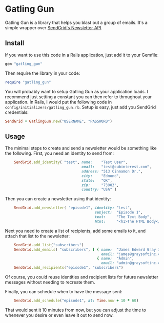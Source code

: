 Gatling Gun
===========

Gatling Gun is a library that helps you blast out a group of emails.  It's a
simple wrapper over
[SendGrid's Newsletter API](http://docs.sendgrid.com/documentation/api/newsletter-api/).

Install
-------

If you want to use this code in a Rails application, just add it to your
Gemfile:

```ruby
gem "gatling_gun"
```

Then require the library in your code:

```ruby
require "gatling_gun"
```

You will probably want to setup Gatling Gun as your application loads.  I
recommend just setting a constant you can then refer to throughout your
application.  In Rails, I would put the following code in
`config/initializers/gatling_gun.rb`.  Setup is easy, just add you SendGrid
credentials:

```ruby
SendGrid = GatlingGun.new("USERNAME", "PASSWORD")
```

Usage
-----

The minimal steps to create and send a newsletter would be something like the
following.  First, you need an identity to send from:

```ruby
    SendGrid.add_identity( "test", name:    "Test User",
                                   email:   "test@subinterest.com",
                                   address: "513 Cinnamon Dr.",
                                   city:    "Edmond",
                                   state:   "OK",
                                   zip:     "73003",
                                   country: "USA" )
```

Then you can create a newsletter using that identity:

```ruby
    SendGrid.add_newsletter( "episode1", identity: "test",
                                         subject:  "Episode 1",
                                         text:     "The Text Body",
                                         html:     "<h1>The HTML Body</h1>" )
```

Next you need to create a list of recipients, add some emails to it, and attach 
that list to the newsletter:

```ruby
    SendGrid.add_list("subscribers")
    SendGrid.add_emails( "subscribers", [ { name:  "James Edward Gray II",
                                            email: "james@graysoftinc.com" },
                                          { name:  "Admin",
                                            email: "admin@graysoftinc.com" } ] )
    SendGrid.add_recipients("episode1", "subscribers")
```

Of course, you could reuse identities and recipient lists for future newsletter
messages without needing to recreate them.

Finally, you can schedule when to have the message sent:

```ruby
    SendGrid.add_schedule("episode1", at: Time.now + 10 * 60)
```

That would sent it 10 minutes from now, but you can adjust the time to whenever
you desire or even leave it out to send now.
